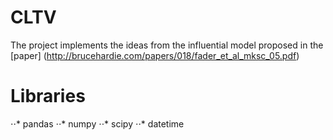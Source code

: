 # CLTV

The project implements the ideas from the influential model proposed in the [paper] (http://brucehardie.com/papers/018/fader_et_al_mksc_05.pdf)

# Libraries

⋅⋅* pandas
⋅⋅* numpy 
⋅⋅* scipy 
⋅⋅* datetime
